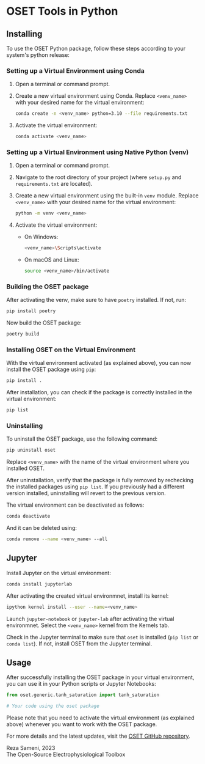 # OSET Tools in Python

## Installing

To use the OSET Python package, follow these steps according to your system's python release:

### Setting up a Virtual Environment using Conda

1. Open a terminal or command prompt.

2. Create a new virtual environment using Conda. Replace `<venv_name>` with your desired name for the virtual environment:

   ```bash
   conda create -n <venv_name> python=3.10 --file requirements.txt
   ```

3. Activate the virtual environment:

   ```bash
   conda activate <venv_name>
   ```

### Setting up a Virtual Environment using Native Python (venv)

1. Open a terminal or command prompt.

2. Navigate to the root directory of your project (where `setup.py` and `requirements.txt` are located).

3. Create a new virtual environment using the built-in `venv` module. Replace `<venv_name>` with your desired name for the virtual environment:

   ```bash
   python -m venv <venv_name>
   ```

4. Activate the virtual environment:

   - On Windows:

     ```bash
     <venv_name>\Scripts\activate
     ```

   - On macOS and Linux:

     ```bash
     source <venv_name>/bin/activate
     ```

### Building the OSET package

After activating the venv, make sure to have `poetry` installed. If not, run:
```bash
pip install poetry
```
Now build the OSET package:
```bash
poetry build
```
### Installing OSET on the Virtual Environment

With the virtual environment activated (as explained above), you can now install the OSET package using `pip`:

```bash
pip install .
```
After installation, you can check if the package is correctly installed in the virtual environment:

```bash
pip list
```

### Uninstalling

To uninstall the OSET package, use the following command:

```bash
pip uninstall oset
```

Replace `<venv_name>` with the name of the virtual environment where you installed OSET.

After uninstallation, verify that the package is fully removed by rechecking the installed packages using `pip list`. If you previously had a different version installed, uninstalling will revert to the previous version.

The virtual environment can be deactivated as follows:
```bash
conda deactivate
```

And it can be deleted using:
```bash
conda remove --name <venv_name> --all
```


## Jupyter
Install Jupyter on the virtual environment:
```bash
conda install jupyterlab
```
After activating the created virtual environmnet, install its kernel:
```bash
ipython kernel install --user --name=<venv_name>
```

Launch `jupyter-notebook` or `jupyter-lab` after activating the virtual environmnet. Select the `<venv_name>` kernel from the Kernels tab.

Check in the Jupyter terminal to make sure that `oset` is installed (`pip list` or `conda list`). If not, install OSET from the Jupyter terminal. 

## Usage

After successfully installing the OSET package in your virtual environment, you can use it in your Python scripts or Jupyter Notebooks:

```python
from oset.generic.tanh_saturation import tanh_saturation

# Your code using the oset package
```

Please note that you need to activate the virtual environment (as explained above) whenever you want to work with the OSET package.

For more details and the latest updates, visit the [OSET GitHub repository](https://github.com/alphanumericslab/OSET).

Reza Sameni, 2023  
The Open-Source Electrophysiological Toolbox